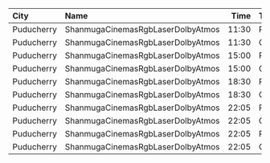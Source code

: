 | City       | Name                              |  Time | Type     | Price | Capacity | Booked |
| :--------- | :-------------------------------- | ----: | :------- | ----: | -------: | -----: |
| Puducherry | ShanmugaCinemasRgbLaserDolbyAtmos | 11:30 | Platinum |  100₹ |      229 |    114 |
| Puducherry | ShanmugaCinemasRgbLaserDolbyAtmos | 11:30 | Gold     |   75₹ |       32 |     16 |
| Puducherry | ShanmugaCinemasRgbLaserDolbyAtmos | 15:00 | Platinum |  100₹ |      229 |    115 |
| Puducherry | ShanmugaCinemasRgbLaserDolbyAtmos | 15:00 | Gold     |   75₹ |       32 |     16 |
| Puducherry | ShanmugaCinemasRgbLaserDolbyAtmos | 18:30 | Platinum |  100₹ |      229 |    114 |
| Puducherry | ShanmugaCinemasRgbLaserDolbyAtmos | 18:30 | Gold     |   75₹ |       32 |     16 |
| Puducherry | ShanmugaCinemasRgbLaserDolbyAtmos | 22:05 | Platinum |  100₹ |      229 |    114 |
| Puducherry | ShanmugaCinemasRgbLaserDolbyAtmos | 22:05 | Gold     |   75₹ |       32 |     16 |
| Puducherry | ShanmugaCinemasRgbLaserDolbyAtmos | 22:05 | Platinum |  100₹ |      110 |     58 |
| Puducherry | ShanmugaCinemasRgbLaserDolbyAtmos | 22:05 | Gold     |   75₹ |       22 |     12 |